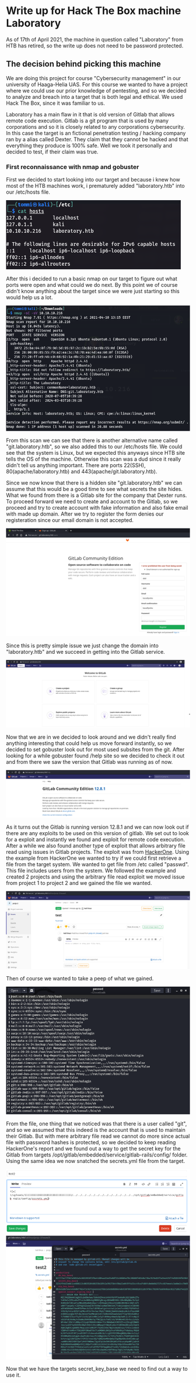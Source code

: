 # Write up for Hack The Box machine Laboratory

As of 17th of April 2021, the machine in question called "Laboratory" from HTB has retired, so the write up does not need to be password protected. 

## The decision behind picking this machine

We are doing this project for course "Cybersecurity management" in our university of Haaga-Helia UAS. For this course we wanted to have a project where we could use our prior knowledge of pentesting, and so we decided to analyze and breach into a target that is both legal and ethical. We used Hack The Box, since it was familiar to us. 

Laboratory has a main flaw in it that is old version of Gitlab that allows remote code execution. Gitlab is a git program that is used by many corporations and so it is closely related to any corporations cybersecurity. In this case the target is an fictional penetration testing / hacking company ran by a alias called Dexter. They claim that they cannot be hacked and that everything they produce is 100% safe. Well we took it personally and decided to test, if their claim was true.

### First reconnaissance with nmap and gobuster

First we decided to start looking into our target and because i knew how most of the HTB machines work, i prematurely added "laboratory.htb" into our /etc/hosts file. 

![Hosts](Images/hosts.PNG)

After this i decided to run a basic nmap on our target to figure out what ports were open and what could we do next. By this point we of course didn't know anything about the target since we were just starting so this would help us a lot.

![nmap](Images/Laboratory_scan.PNG)

From this scan we can see that there is another alternative name called "git.laboratory.htb", so we also added this to our /etc/hosts file. We could see that the system is Linux, but we expected this anyways since HTB site tells the OS of the machine. Otherwise this scan was a dud since it really didn't tell us anything important. There are ports 22(SSH), 80(apache/laboratory.htb) and 443(apache/git.laboratory.htb). 

Since we now know that there is a hidden site "git.laboratory.htb" we can assume that this would be a good time to see what secrets the site hides. What we found from there is a Gitlab site for the company that Dexter runs. To proceed forward we need to create and account to the Gitlab, so we proceed and try to create account with fake information and also fake email with made up domain. After we try to register the form denies our registeration since our email domain is not accepted.

![domain_issue](Images/git.labo_email_domain.PNG)

Since this is pretty simple issue we just change the domain into "laboratory.htb" and we succeed in getting into the Gitlab service.

![gitlab](Images/git.labo.PNG)

Now that we are in we decided to look around and we didn't really find anything interesting that could help us move forward instantly, so we decided to set gobuster look out for most used subsites from the git. After looking for a while gobuster found /help site so we decided to check it out and from there we saw the version that Gitlab was running as of now.

![gitlab_ver](Images/git.labo_versio.PNG)

As it turns out the Gitlab is running version 12.8.1 and we can now look out if there are any exploits to be used on this version of gitlab. We set out to look for a exploit and instantly we found and exploit for remote code execution. After a while we also found another type of exploit that allows arbitrary file read using issues in Gitlab projects. The exploit was from [HackerOne](https://hackerone.com/reports/827052). Using the example from HackerOne we wanted to try if we could first retrieve a file from the target system. We wanted to get file from /etc called "passwd". This file includes users from the system. We followed the example and created 2 projects and using the arbitrary file read exploit we moved issue from project 1 to project 2 and we gained the file we wanted.

![exploit1](Images/git.labo_haavoittuvuus2_toimii.PNG)

Then of course we wanted to take a peep of what we gained.

![passwd](Images/laboratory_passwd.PNG)

From the file, one thing that we noticed was that there is a user called "git", and so we assumed that this indeed is the account that is used to maintain their Gitlab. But with mere arbitrary file read we cannot do more since actual file with password hashes is protected, so we decided to keep reading HackerOne's report and we found out a way to get the secret key for the Gitlab from targets /opt/gitlab/embedded/service/gitlab-rails/config/ folder. Using the same idea we now snatched the secrets.yml file from the target.

![afr](Images/secrets.PNG)
![secrets](Images/git.labo_haavoittuvuus2_toimii2.PNG)

Now that we have the targets secret_key_base we need to find out a way to use it. 
